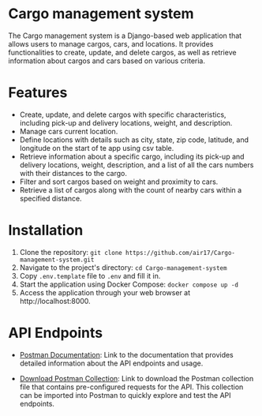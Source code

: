 # Cargo management system

The Cargo management system is a Django-based web application that allows users to manage cargos, cars, and locations. It provides functionalities to create, update, and delete cargos, as well as retrieve information about cargos and cars based on various criteria.

# Features

- Create, update, and delete cargos with specific characteristics, including pick-up and delivery locations, weight, and description.
- Manage cars current location.
- Define locations with details such as city, state, zip code, latitude, and longitude on the start of te app using csv table.
- Retrieve information about a specific cargo, including its pick-up and delivery locations, weight, description, and a list of all the cars numbers with their distances to the cargo.
- Filter and sort cargos based on weight and proximity to cars.
- Retrieve a list of cargos along with the count of nearby cars within a specified distance.

# Installation

1. Clone the repository: `git clone https://github.com/air17/Cargo-management-system.git`
2. Navigate to the project's directory: `cd Cargo-management-system`
3. Copy `.env.template` file to `.env` and fill it in.
4. Start the application using Docker Compose: `docker compose up -d`
5. Access the application through your web browser at http://localhost:8000.

# API Endpoints

- [Postman Documentation](https://documenter.getpostman.com/view/24517363/2s93m7WMiw): Link to the documentation that provides detailed information about the API endpoints and usage.

- [Download Postman Collection](https://raw.githubusercontent.com/air17/Cargo-management-system/master/Cargo_system.postman_collection.json): Link to download the Postman collection file that contains pre-configured requests for the API. This collection can be imported into Postman to quickly explore and test the API endpoints.
